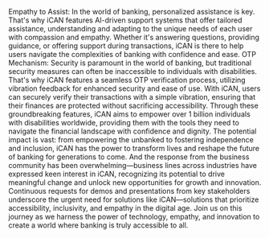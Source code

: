Empathy to Assist: In the world of banking, personalized assistance is key. That's why iCAN features AI-driven support systems that offer tailored assistance, understanding and adapting to the unique needs of each user with compassion and empathy. Whether it's answering questions, providing guidance, or offering support during transactions, iCAN is there to help users navigate the complexities of banking with confidence and ease.
OTP Mechanism: Security is paramount in the world of banking, but traditional security measures can often be inaccessible to individuals with disabilities. That's why iCAN features a seamless OTP verification process, utilizing vibration feedback for enhanced security and ease of use. With iCAN, users can securely verify their transactions with a simple vibration, ensuring that their finances are protected without sacrificing accessibility.
Through these groundbreaking features, iCAN aims to empower over 1 billion individuals with disabilities worldwide, providing them with the tools they need to navigate the financial landscape with confidence and dignity. The potential impact is vast: from empowering the unbanked to fostering independence and inclusion, iCAN has the power to transform lives and reshape the future of banking for generations to come. And the response from the business community has been overwhelming—business lines across industries have expressed keen interest in iCAN, recognizing its potential to drive meaningful change and unlock new opportunities for growth and innovation. Continuous requests for demos and presentations from key stakeholders underscore the urgent need for solutions like iCAN—solutions that prioritize accessibility, inclusivity, and empathy in the digital age. Join us on this journey as we harness the power of technology, empathy, and innovation to create a world where banking is truly accessible to all.
